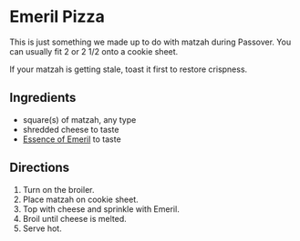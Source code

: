 [passover]: ../indices/passover.html

# Emeril Pizza

This is just something we made up to do with matzah during Passover.  You can usually fit 2 or 2 1/2 onto a cookie sheet.

If your matzah is getting stale, toast it first to restore crispness.

## Ingredients

* square(s) of matzah, any type
* shredded cheese to taste
* [Essence of Emeril](../appetizers/emeril.md) to taste

## Directions

1. Turn on the broiler.
2. Place matzah on cookie sheet.  
3. Top with cheese and sprinkle with Emeril.
4. Broil until cheese is melted.
5. Serve hot.

